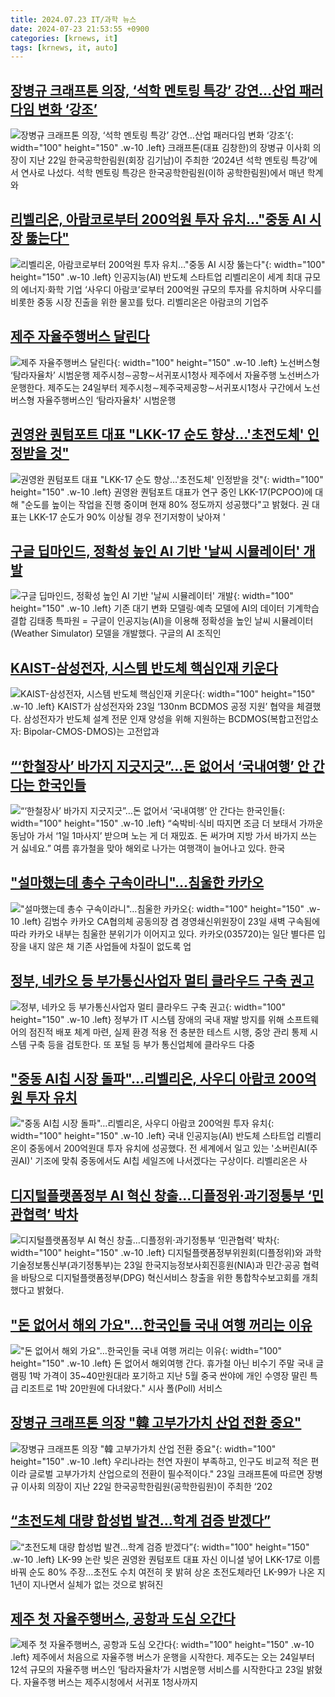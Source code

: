 ```yaml
---
title: 2024.07.23 IT/과학 뉴스
date: 2024-07-23 21:53:55 +0900
categories: [krnews, it]
tags: [krnews, it, auto]
---
```

## [장병규 크래프톤 의장, ‘석학 멘토링 특강’ 강연…산업 패러다임 변화 ‘강조’](https://n.news.naver.com/mnews/article/009/0005339039)

![장병규 크래프톤 의장, ‘석학 멘토링 특강’ 강연…산업 패러다임 변화 ‘강조’](https://mimgnews.pstatic.net/image/origin/009/2024/07/23/5339039.jpg?type=nf220_150){: width="100" height="150" .w-10 .left}
크래프톤(대표 김창한)의 장병규 이사회 의장이 지난 22일 한국공학한림원(회장 김기남)이 주최한 ‘2024년 석학 멘토링 특강’에서 연사로 나섰다. 석학 멘토링 특강은 한국공학한림원(이하 공학한림원)에서 매년 학계와

## [리벨리온, 아람코로부터 200억원 투자 유치…"중동 AI 시장 뚫는다"](https://n.news.naver.com/mnews/article/018/0005795660)

![리벨리온, 아람코로부터 200억원 투자 유치…"중동 AI 시장 뚫는다"](https://mimgnews.pstatic.net/image/origin/018/2024/07/23/5795660.jpg?type=nf220_150){: width="100" height="150" .w-10 .left}
인공지능(AI) 반도체 스타트업 리벨리온이 세계 최대 규모의 에너지·화학 기업 ‘사우디 아람코’로부터 200억원 규모의 투자를 유치하며 사우디를 비롯한 중동 시장 진출을 위한 물꼬를 텄다. 리벨리온은 아람코의 기업주

## [제주 자율주행버스 달린다](https://n.news.naver.com/mnews/article/022/0003953434)

![제주 자율주행버스 달린다](https://mimgnews.pstatic.net/image/origin/022/2024/07/23/3953434.jpg?type=nf220_150){: width="100" height="150" .w-10 .left}
노선버스형 ‘탐라자율차’ 시범운행 제주시청∼공항∼서귀포시1청사 제주에서 자율주행 노선버스가 운행한다. 제주도는 24일부터 제주시청∼제주국제공항∼서귀포시1청사 구간에서 노선버스형 자율주행버스인 ‘탐라자율차' 시범운행

## [권영완 퀀텀포트 대표 "LKK-17 순도 향상…'초전도체' 인정받을 것"](https://n.news.naver.com/mnews/article/008/0005067706)

![권영완 퀀텀포트 대표 "LKK-17 순도 향상…'초전도체' 인정받을 것"](https://mimgnews.pstatic.net/image/origin/008/2024/07/23/5067706.jpg?type=nf220_150){: width="100" height="150" .w-10 .left}
권영완 퀀텀포트 대표가 연구 중인 LKK-17(PCPOO)에 대해 "순도를 높이는 작업을 진행 중이며 현재 80% 정도까지 성공했다"고 밝혔다. 권 대표는 LKK-17 순도가 90% 이상될 경우 전기저항이 낮아져 '

## [구글 딥마인드, 정확성 높인 AI 기반 '날씨 시뮬레이터' 개발](https://n.news.naver.com/mnews/article/001/0014822357)

![구글 딥마인드, 정확성 높인 AI 기반 '날씨 시뮬레이터' 개발](https://mimgnews.pstatic.net/image/origin/001/2024/07/23/14822357.jpg?type=nf220_150){: width="100" height="150" .w-10 .left}
기존 대기 변화 모델링·예측 모델에 AI의 데이터 기계학습 결합 김태종 특파원 = 구글이 인공지능(AI)을 이용해 정확성을 높인 날씨 시뮬레이터(Weather Simulator) 모델을 개발했다. 구글의 AI 조직인

## [KAIST-삼성전자, 시스템 반도체 핵심인재 키운다](https://n.news.naver.com/mnews/article/016/0002339603)

![KAIST-삼성전자, 시스템 반도체 핵심인재 키운다](https://mimgnews.pstatic.net/image/origin/016/2024/07/23/2339603.jpg?type=nf220_150){: width="100" height="150" .w-10 .left}
KAIST가 삼성전자와 23일 ‘130nm BCDMOS 공정 지원’ 협약을 체결했다. 삼성전자가 반도체 설계 전문 인재 양성을 위해 지원하는 BCDMOS(복합고전압소자: Bipolar-CMOS-DMOS)는 고전압과

## [“‘한철장사’ 바가지 지긋지긋”…돈 없어서 ‘국내여행’ 안 간다는 한국인들](https://n.news.naver.com/mnews/article/081/0003466956)

![“‘한철장사’ 바가지 지긋지긋”…돈 없어서 ‘국내여행’ 안 간다는 한국인들](https://mimgnews.pstatic.net/image/origin/081/2024/07/23/3466956.jpg?type=nf220_150){: width="100" height="150" .w-10 .left}
“숙박비·식비 따지면 조금 더 보태서 가까운 동남아 가서 ‘1일 1마사지’ 받으며 노는 게 더 재밌죠. 돈 써가며 지방 가서 바가지 쓰는 거 싫네요.” 여름 휴가철을 맞아 해외로 나가는 여행객이 늘어나고 있다. 한국

## ["설마했는데 총수 구속이라니"…침울한 카카오](https://n.news.naver.com/mnews/article/018/0005795645)

!["설마했는데 총수 구속이라니"…침울한 카카오](https://mimgnews.pstatic.net/image/origin/018/2024/07/23/5795645.jpg?type=nf220_150){: width="100" height="150" .w-10 .left}
김범수 카카오 CA협의체 공동의장 겸 경영쇄신위원장이 23일 새벽 구속됨에 따라 카카오 내부는 침울한 분위기가 이어지고 있다. 카카오(035720)는 일단 별다른 입장을 내지 않은 채 기존 사업들에 차질이 없도록 업

## [정부, 네카오 등 부가통신사업자 멀티 클라우드 구축 권고](https://n.news.naver.com/mnews/article/277/0005449668)

![정부, 네카오 등 부가통신사업자 멀티 클라우드 구축 권고](https://mimgnews.pstatic.net/image/origin/277/2024/07/23/5449668.jpg?type=nf220_150){: width="100" height="150" .w-10 .left}
정부가 IT 시스템 장애의 국내 재발 방지를 위해 소프트웨어의 점진적 배포 체계 마련, 실제 환경 적용 전 충분한 테스트 시행, 중앙 관리 통제 시스템 구축 등을 검토한다. 또 포털 등 부가 통신업체에 클라우드 다중

## ["중동 AI칩 시장 돌파"…리벨리온, 사우디 아람코 200억원 투자 유치](https://n.news.naver.com/mnews/article/014/0005217298)

!["중동 AI칩 시장 돌파"…리벨리온, 사우디 아람코 200억원 투자 유치](https://mimgnews.pstatic.net/image/origin/014/2024/07/23/5217298.jpg?type=nf220_150){: width="100" height="150" .w-10 .left}
국내 인공지능(AI) 반도체 스타트업 리벨리온이 중동에서 200억원대 투자 유치에 성공했다. 전 세계에서 일고 있는 '소버린AI(주권AI)' 기조에 맞춰 중동에서도 AI칩 세일즈에 나서겠다는 구상이다. 리벨리온은 사

## [디지털플랫폼정부 AI 혁신 창출…디플정위·과기정통부 ‘민관협력’ 박차](https://n.news.naver.com/mnews/article/016/0002339296)

![디지털플랫폼정부 AI 혁신 창출…디플정위·과기정통부 ‘민관협력’ 박차](https://mimgnews.pstatic.net/image/origin/016/2024/07/23/2339296.jpg?type=nf220_150){: width="100" height="150" .w-10 .left}
디지털플랫폼정부위원회(디플정위)와 과학기술정보통신부(과기정통부)는 23일 한국지능정보사회진흥원(NIA)과 민간·공공 협력을 바탕으로 디지털플랫폼정부(DPG) 혁신서비스 창출을 위한 통합착수보고회를 개최했다고 밝혔다.

## ["돈 없어서 해외 가요"…한국인들 국내 여행 꺼리는 이유](https://n.news.naver.com/mnews/article/015/0005013080)

!["돈 없어서 해외 가요"…한국인들 국내 여행 꺼리는 이유](https://mimgnews.pstatic.net/image/origin/015/2024/07/23/5013080.jpg?type=nf220_150){: width="100" height="150" .w-10 .left}
돈 없어서 해외여행 간다. 휴가철 아닌 비수기 주말 국내 글램핑 1박 가격이 35~40만원대라 포기하고 지난 5월 중국 싼야에 개인 수영장 딸린 특급 리조트로 1박 20만원에 다녀왔다." 시사 폴(Poll) 서비스

## [장병규 크래프톤 의장 "韓 고부가가치 산업 전환 중요"](https://n.news.naver.com/mnews/article/014/0005217482)

![장병규 크래프톤 의장 "韓 고부가가치 산업 전환 중요"](https://mimgnews.pstatic.net/image/origin/014/2024/07/23/5217482.jpg?type=nf220_150){: width="100" height="150" .w-10 .left}
우리나라는 천연 자원이 부족하고, 인구도 비교적 적은 편이라 글로벌 고부가가치 산업으로의 전환이 필수적이다." 23일 크래프톤에 따르면 장병규 이사회 의장이 지난 22일 한국공학한림원(공학한림원)이 주최한 ‘202

## [“초전도체 대량 합성법 발견…학계 검증 받겠다”](https://n.news.naver.com/mnews/article/366/0001006913)

![“초전도체 대량 합성법 발견…학계 검증 받겠다”](https://mimgnews.pstatic.net/image/origin/366/2024/07/23/1006913.jpg?type=nf220_150){: width="100" height="150" .w-10 .left}
LK-99 논란 빚은 권영완 퀀텀포트 대표 자신 이니셜 넣어 LKK-17로 이름 바꿔 순도 80% 주장…초전도 수치 여전히 못 밝혀 상온 초전도체라던 LK-99가 나온 지 1년이 지나면서 실체가 없는 것으로 밝혀진

## [제주 첫 자율주행버스, 공항과 도심 오간다](https://n.news.naver.com/mnews/article/032/0003310199)

![제주 첫 자율주행버스, 공항과 도심 오간다](https://mimgnews.pstatic.net/image/origin/032/2024/07/23/3310199.jpg?type=nf220_150){: width="100" height="150" .w-10 .left}
제주에서 처음으로 자율주행 버스가 운행을 시작한다. 제주도는 오는 24일부터 12석 규모의 자율주행 버스인 ‘탐라자율차’가 시범운행 서비스를 시작한다고 23일 밝혔다. 자율주행 버스는 제주시청에서 서귀포 1청사까지

